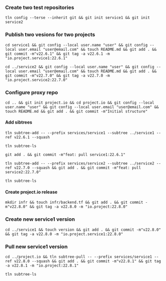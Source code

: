 
### Create two test repositories
```
tln config --terse --inherit git && git init service1 && git init service2
```

### Publish two vesions for two projects
```
cd service1 && git config --local user.name "user" && git config --local user.email "user@email.com" && touch README.md && git add . && git commit -m"v22.6.1" && git tag -a v22.6.1 -m "io.project.service1:22.6.1"
```

```
cd ../service2 && git config --local user.name "user" && git config --local user.email "user@email.com" && touch README.md && git add . && git commit -m"v22.7.0" && git tag -a v22.7.0 -m "io.project.service2:22.7.0"
```

### Configure proxy repo
```
cd .. && git init project.io && cd project.io && git config --local user.name "user" && git config --local user.email "user@email.com" && touch README.md && git add . && git commit -m"Initial structure"
```
#### Add sibtrees 
```
tln subtree-add -- --prefix services/service1 --subtree ../service1 --ref v22.6.1 --squash
```
```
tln subtree-ls
```
```
git add . && git commit -m"feat: pull service1:22.6.1"
```
```
tln subtree-add -- --prefix services/service2 --subtree ../service2 --ref v22.7.0 --squash && git add . && git commit -m"feat: pull service2:22.7.0"
```
```
tln subtree-ls
```
#### Create project.io release
```
mkdir infr && touch infr/backend.tf && git add . && git commit -m"v22.8.0" && git tag -a v22.8.0 -m "io.project:22.8.0"
```

### Create new service1 version
```
cd ../service1 && touch version && git add . && git commit -m"v22.8.0" && git tag -a v22.8.0 -m "io.project.service1:22.8.0"
```

### Pull new service1 version
```
cd ../project.io && tln subtree-pull -- --prefix services/service1 --ref v22.8.0 --squash && git add . && git commit -m"v22.8.1" && git tag -a v22.8.1 -m "io.project:22.8.1"
```
```
tln subtree-ls
```

